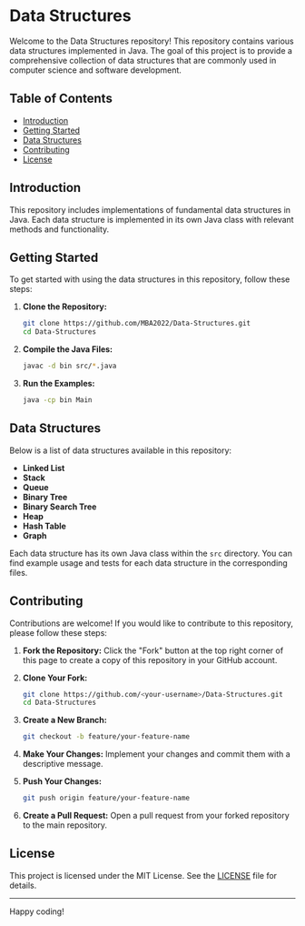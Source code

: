 # Data Structures

Welcome to the Data Structures repository! This repository contains various data structures implemented in Java. The goal of this project is to provide a comprehensive collection of data structures that are commonly used in computer science and software development.

## Table of Contents

- [Introduction](#introduction)
- [Getting Started](#getting-started)
- [Data Structures](#data-structures)
- [Contributing](#contributing)
- [License](#license)

## Introduction

This repository includes implementations of fundamental data structures in Java. Each data structure is implemented in its own Java class with relevant methods and functionality.

## Getting Started

To get started with using the data structures in this repository, follow these steps:

1. **Clone the Repository:**
    ```bash
    git clone https://github.com/MBA2022/Data-Structures.git
    cd Data-Structures
    ```

2. **Compile the Java Files:**
    ```bash
    javac -d bin src/*.java
    ```

3. **Run the Examples:**
    ```bash
    java -cp bin Main
    ```

## Data Structures

Below is a list of data structures available in this repository:

- **Linked List**
- **Stack**
- **Queue**
- **Binary Tree**
- **Binary Search Tree**
- **Heap**
- **Hash Table**
- **Graph**

Each data structure has its own Java class within the `src` directory. You can find example usage and tests for each data structure in the corresponding files.

## Contributing

Contributions are welcome! If you would like to contribute to this repository, please follow these steps:

1. **Fork the Repository:**
    Click the "Fork" button at the top right corner of this page to create a copy of this repository in your GitHub account.

2. **Clone Your Fork:**
    ```bash
    git clone https://github.com/<your-username>/Data-Structures.git
    cd Data-Structures
    ```

3. **Create a New Branch:**
    ```bash
    git checkout -b feature/your-feature-name
    ```

4. **Make Your Changes:**
    Implement your changes and commit them with a descriptive message.

5. **Push Your Changes:**
    ```bash
    git push origin feature/your-feature-name
    ```

6. **Create a Pull Request:**
    Open a pull request from your forked repository to the main repository.

## License

This project is licensed under the MIT License. See the [LICENSE](LICENSE) file for details.

---

Happy coding!
